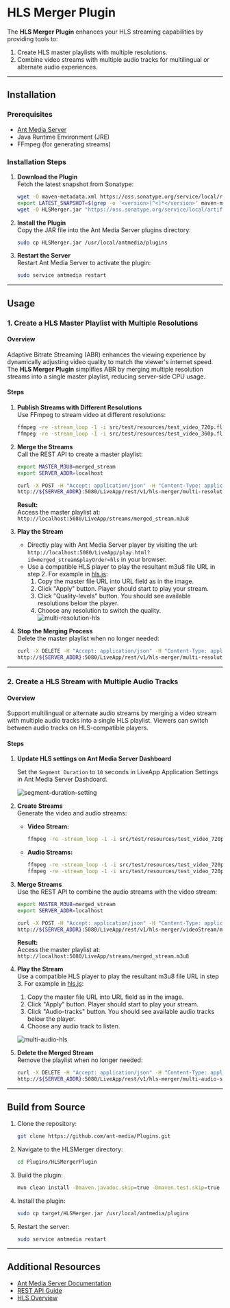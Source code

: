 # HLS Merger Plugin

The **HLS Merger Plugin** enhances your HLS streaming capabilities by providing tools to:

1. Create HLS master playlists with multiple resolutions.
2. Combine video streams with multiple audio tracks for multilingual or alternate audio experiences.

---

## Installation

### Prerequisites
- [Ant Media Server](https://antmedia.io/)
- Java Runtime Environment (JRE)
- FFmpeg (for generating streams)

### Installation Steps

1. **Download the Plugin**  
   Fetch the latest snapshot from Sonatype:

   ```bash
   wget -O maven-metadata.xml https://oss.sonatype.org/service/local/repositories/snapshots/content/io/antmedia/plugin/HLSMerger/maven-metadata.xml
   export LATEST_SNAPSHOT=$(grep -o '<version>[^<]*</version>' maven-metadata.xml | tail -n 1 | sed -e 's/<version>//g' -e 's/<\/version>//g')
   wget -O HLSMerger.jar "https://oss.sonatype.org/service/local/artifact/maven/redirect?r=snapshots&g=io.antmedia.plugin&a=HLSMerger&v=${LATEST_SNAPSHOT}&e=jar"
   ```

2. **Install the Plugin**  
   Copy the JAR file into the Ant Media Server plugins directory:

   ```bash
   sudo cp HLSMerger.jar /usr/local/antmedia/plugins
   ```

3. **Restart the Server**  
   Restart Ant Media Server to activate the plugin:

   ```bash
   sudo service antmedia restart
   ```

---

## Usage

### 1. Create a HLS Master Playlist with Multiple Resolutions

#### Overview  
Adaptive Bitrate Streaming (ABR) enhances the viewing experience by dynamically adjusting video quality to match the viewer's internet speed. The **HLS Merger Plugin** simplifies ABR by merging multiple resolution streams into a single master playlist, reducing server-side CPU usage.

#### Steps

1. **Publish Streams with Different Resolutions**  
   Use FFmpeg to stream video at different resolutions:

   ```bash
   ffmpeg -re -stream_loop -1 -i src/test/resources/test_video_720p.flv -codec copy -f flv rtmp://localhost/LiveApp/stream1
   ffmpeg -re -stream_loop -1 -i src/test/resources/test_video_360p.flv -codec copy -f flv rtmp://localhost/LiveApp/stream2
   ```

2. **Merge the Streams**  
   Call the REST API to create a master playlist:

   ```bash
   export MASTER_M3U8=merged_stream
   export SERVER_ADDR=localhost

   curl -X POST -H "Accept: application/json" -H "Content-Type: application/json" \
   http://${SERVER_ADDR}:5080/LiveApp/rest/v1/hls-merger/multi-resolution-stream/$MASTER_M3U8 -d '["stream1", "stream2"]'
   ```

   **Result:**  
   Access the master playlist at:  
   `http://localhost:5080/LiveApp/streams/merged_stream.m3u8`

3. **Play the Stream**  
   - Directly play with Ant Media Server player by visiting the url: `http://localhost:5080/LiveApp/play.html?id=merged_stream&playOrder=hls` in your browser.
   - Use a compatible HLS player to play the resultant m3u8 file URL in step 2.
     For example in [hls.js](https://hlsjs.video-dev.org/demo/):
     1. Copy the master file URL into URL field as in the image.
     2. Click "Apply" button. Player should start to play your stream.
     3. Click "Quality-levels" button. You should see available resolutions below the player.
     4. Choose any resolution to switch the quality.
     ![multi-resolution-hls](multi-resolution-hls.png)

4. **Stop the Merging Process**  
   Delete the master playlist when no longer needed:

   ```bash
   curl -X DELETE -H "Accept: application/json" -H "Content-Type: application/json" \
   http://${SERVER_ADDR}:5080/LiveApp/rest/v1/hls-merger/multi-resolution-stream/$MASTER_M3U8
   ```

---

### 2. Create a HLS Stream with Multiple Audio Tracks

#### Overview  
Support multilingual or alternate audio streams by merging a video stream with multiple audio tracks into a single HLS playlist. Viewers can switch between audio tracks on HLS-compatible players.

#### Steps

1. **Update HLS settings on Ant Media Server Dashboard**

   Set the `Segment Duration` to `10` seconds in LiveApp Application Settings in Ant Media Server Dashdoard.

   ![segment-duration-setting](segment-duration-setting.png)

2. **Create Streams**  
   Generate the video and audio streams:

   - **Video Stream:**

     ```bash
     ffmpeg -re -stream_loop -1 -i src/test/resources/test_video_720p.flv -an -codec copy -f flv rtmp://localhost/LiveApp/videoStream
     ```

   - **Audio Streams:**

     ```bash
     ffmpeg -re -stream_loop -1 -i src/test/resources/test_video_720p.flv -vn -codec copy -f flv rtmp://localhost/LiveApp/audiostream1
     ffmpeg -re -stream_loop -1 -i src/test/resources/test_video_720p.flv -vn -codec copy -f flv rtmp://localhost/LiveApp/audiostream2
     ```

3. **Merge Streams**  
   Use the REST API to combine the audio streams with the video stream:

   ```bash
   export MASTER_M3U8=merged_stream
   export SERVER_ADDR=localhost

   curl -X POST -H "Accept: application/json" -H "Content-Type: application/json" \
   http://${SERVER_ADDR}:5080/LiveApp/rest/v1/hls-merger/videoStream/multi-audio-stream/$MASTER_M3U8 -d '["audiostream1", "audiostream2"]'
   ```

   **Result:**  
   Access the master playlist at:  
   `http://localhost:5080/LiveApp/streams/merged_stream.m3u8`

4. **Play the Stream**  
   Use a compatible HLS player to play the resultant m3u8 file URL in step 3.
   For example in [hls.js](https://hlsjs.video-dev.org/demo/):
   1. Copy the master file URL into URL field as in the image.
   2. Click "Apply" button. Player should start to play your stream.
   3. Click "Audio-tracks" button. You should see available audio tracks below the player.
   4. Choose any audio track to listen.
   
   ![multi-audio-hls](multi-audio-hls.png)

5. **Delete the Merged Stream**  
   Remove the playlist when no longer needed:

   ```bash
   curl -X DELETE -H "Accept: application/json" -H "Content-Type: application/json" \
   http://${SERVER_ADDR}:5080/LiveApp/rest/v1/hls-merger/multi-audio-stream/$MASTER_M3U8
   ```

---

## Build from Source

1. Clone the repository:

   ```bash
   git clone https://github.com/ant-media/Plugins.git
   ```

2. Navigate to the HLSMerger directory:

   ```bash
   cd Plugins/HLSMergerPlugin
   ```

3. Build the plugin:

   ```bash
   mvn clean install -Dmaven.javadoc.skip=true -Dmaven.test.skip=true -Dgpg.skip=true
   ```

4. Install the plugin:

   ```bash
   sudo cp target/HLSMerger.jar /usr/local/antmedia/plugins
   ```

5. Restart the server:

   ```bash
   sudo service antmedia restart
   ```

---

## Additional Resources

- [Ant Media Server Documentation](https://antmedia.io/docs/)
- [REST API Guide](https://antmedia.io/docs/guides/developer-sdk-and-api/rest-api-guide/)
- [HLS Overview](https://en.wikipedia.org/wiki/HTTP_Live_Streaming)
